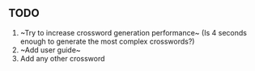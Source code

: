 ## TODO
1) ~Try to increase crossword generation performance~ (Is 4 seconds enough to generate the most complex crosswords?)
2) ~Add user guide~
3) Add any other crossword
